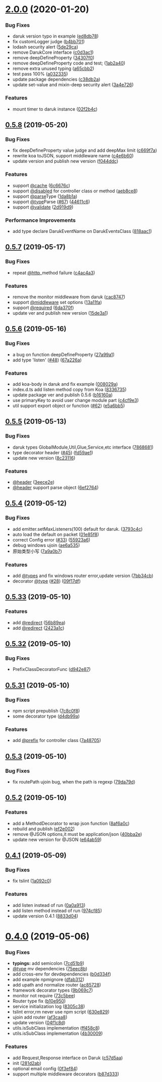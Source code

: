 # [2.0.0](https://github.com/darukjs/daruk/compare/v0.5.8...v2.0.0) (2020-01-20)


### Bug Fixes

* daruk version typo in example ([ed8db78](https://github.com/darukjs/daruk/commit/ed8db7872e5f5cd48dba37d7db4b410a726e56b5))
* fix customLogger judge ([b4bb701](https://github.com/darukjs/daruk/commit/b4bb7015afaeb45a23b52b42f20dc4cfecfd0197))
* lodash security alert ([5de29ca](https://github.com/darukjs/daruk/commit/5de29caeaea925690429e21e5b93604802b59883))
* remove DarukCore interface ([c0d3ac1](https://github.com/darukjs/daruk/commit/c0d3ac169cee5295b0b755ada2b0b489060293d9))
* remove deepDefineProperty ([34307f0](https://github.com/darukjs/daruk/commit/34307f0cc41e6d2708b509a1998fccf7d6e9db68))
* remove deepDefineProperty code and test; ([1ab2a40](https://github.com/darukjs/daruk/commit/1ab2a40a08a9ae13b1730f1c7496026921a3eb30))
* remove extra unused typing ([a65cbb2](https://github.com/darukjs/daruk/commit/a65cbb29e615bc340b91bca481d2b65fe72e0166))
* test pass 100% ([a032335](https://github.com/darukjs/daruk/commit/a032335925222dfed342ae1260ef4d5a85a82c01))
* update package dependencies ([c38db2a](https://github.com/darukjs/daruk/commit/c38db2afaac8c87dde87eec31d4dd10a17634213))
* update set-value and mixin-deep security alert ([3a4e726](https://github.com/darukjs/daruk/commit/3a4e72649a73c6c231d1c12b6e57369ce62abcc7))


### Features

* mount timer to daruk instance ([02f2b4c](https://github.com/darukjs/daruk/commit/02f2b4c63c289f44e27a448263125e32cac24703))



## [0.5.8](https://github.com/darukjs/daruk/compare/v0.5.7...v0.5.8) (2019-05-20)


### Bug Fixes

* fix deepDefineProperty value judge and add deepMax limit ([c669f7a](https://github.com/darukjs/daruk/commit/c669f7af6d96388e9f6bae81d899f591253d7ffe))
* rewrite koa toJSON, support middleware name ([c4e6b60](https://github.com/darukjs/daruk/commit/c4e6b60e8b5736f635c9b18733206f85d8703cf5))
* update version and publish new version ([f044ddc](https://github.com/darukjs/daruk/commit/f044ddc3e50e5a427ba42ba23b007edd718a00b2))


### Features

* support [@cache](https://github.com/cache) ([6c6676c](https://github.com/darukjs/daruk/commit/6c6676c32521be6b6f6eba0a32d2d50434f82146))
* support [@disabled](https://github.com/disabled) for controller class or method ([aeb8ce8](https://github.com/darukjs/daruk/commit/aeb8ce813ca8c4a71188f3c3d6c62094325188b1))
* support [@parse](https://github.com/parse)Type ([1da8b1a](https://github.com/darukjs/daruk/commit/1da8b1a0cff8a5dcbcc4c133cb7f6701199fb5ca))
* support [@type](https://github.com/type)Parse ([#67](https://github.com/darukjs/daruk/issues/67)) ([44611c6](https://github.com/darukjs/daruk/commit/44611c6a0a43c6c57ac924021ffbc273498508a7))
* support [@validate](https://github.com/validate) ([2d919d9](https://github.com/darukjs/daruk/commit/2d919d95fecfbd5c5b8da14f4308220016f1fee4))


### Performance Improvements

* add type declare DarukEventName on DarukEventsClass ([818aac1](https://github.com/darukjs/daruk/commit/818aac15b0fe2503f2d9394cb5638230267a0c86))



## [0.5.7](https://github.com/darukjs/daruk/compare/v0.5.6...v0.5.7) (2019-05-17)


### Bug Fixes

* repeat [@http](https://github.com/http)_method failure ([c4ac4a3](https://github.com/darukjs/daruk/commit/c4ac4a3e3739a1f49773c63f7e0d5adb0c3662df))


### Features

* remove the monitor middleware from daruk ([cac8747](https://github.com/darukjs/daruk/commit/cac8747bf78beaae1e4d1c1823aefaa4ca6f1222))
* support [@middleware](https://github.com/middleware) set options ([13a11fa](https://github.com/darukjs/daruk/commit/13a11fa677d45a6e760a1a37e459515e5ac37b01))
* support [@required](https://github.com/required) ([6da370f](https://github.com/darukjs/daruk/commit/6da370f45f6f541de31095d8aada731c7d4dadd1))
* update ver and publish new version ([15de3a1](https://github.com/darukjs/daruk/commit/15de3a1e542d4f46af6ff7655933848aba547f00))



## [0.5.6](https://github.com/darukjs/daruk/compare/v0.5.5...v0.5.6) (2019-05-16)


### Bug Fixes

* a bug on function deepDefineProperty ([27a99a1](https://github.com/darukjs/daruk/commit/27a99a1438a3c8f24cdd7ab11d2c42ad6d0f3069))
* add type 'listen' ([#48](https://github.com/darukjs/daruk/issues/48)) ([67a226a](https://github.com/darukjs/daruk/commit/67a226a2b5b26fa0c47bc5cf0d0c1f3805abf68a))


### Features

* add koa-body in daruk and fix example ([008029a](https://github.com/darukjs/daruk/commit/008029a55916f7720bf7c7a385223e26d153696e))
* index.d.ts add listen method copy from Koa ([8336735](https://github.com/darukjs/daruk/commit/8336735b7c9b5ad5d305a302ba7a5b856e72c4f0))
* update package ver and publish 0.5.6 ([b16160a](https://github.com/darukjs/daruk/commit/b16160a4cc6cf8ef179ebd05598a210e21165cac))
* use primaryKey to avoid user change module part ([c4cf9e3](https://github.com/darukjs/daruk/commit/c4cf9e32c76c0cb93f056169ef812a2eb95cc794))
* util support export object or function ([#62](https://github.com/darukjs/daruk/issues/62)) ([e5a6bb5](https://github.com/darukjs/daruk/commit/e5a6bb5422f6dabaaee4164097334460e1bdd57a))



## [0.5.5](https://github.com/darukjs/daruk/compare/v0.5.4...v0.5.5) (2019-05-13)


### Bug Fixes

* daruk types GlobalModule,Util,Glue,Service,etc interface ([7868681](https://github.com/darukjs/daruk/commit/78686812a4aa4299fd44792e809596916addc542))
* type decorator header ([#45](https://github.com/darukjs/daruk/issues/45)) ([fd59ae1](https://github.com/darukjs/daruk/commit/fd59ae103c5213574fdc3ffea6a96abc80eb3b28))
* update new version ([8c23116](https://github.com/darukjs/daruk/commit/8c2311626463619467cb034888ba51fb717675d0))


### Features

* [@header](https://github.com/header) ([3eece2e](https://github.com/darukjs/daruk/commit/3eece2e755766a635a23a760c6f60242c56a7b20))
* [@header](https://github.com/header) support parse object ([6ef2764](https://github.com/darukjs/daruk/commit/6ef2764fcaf80c589958631d67bbbbb3858f8fae))



## [0.5.4](https://github.com/darukjs/daruk/compare/v0.5.33...v0.5.4) (2019-05-12)


### Bug Fixes

* add emitter.setMaxListeners(100) default for daruk. ([3793c4c](https://github.com/darukjs/daruk/commit/3793c4cff071a78a30a8ec7e75d801b44499c1f9))
* auto load the default on packet ([01e85f8](https://github.com/darukjs/daruk/commit/01e85f812b1ebac6e20dfe48db418bcfc8e32a95))
* correct Config error ([#33](https://github.com/darukjs/daruk/issues/33)) ([55923a6](https://github.com/darukjs/daruk/commit/55923a676d2f94c0c4ae0fff8798f7ce64e4fc23))
* debug windows ujoin ([ae6a535](https://github.com/darukjs/daruk/commit/ae6a535515b84164557b96cc95dcea9749e48242))
* 原始类型小写 ([7a9a0b7](https://github.com/darukjs/daruk/commit/7a9a0b7884fbae41c691903b49b5d36f7bda192f))


### Features

* add [@types](https://github.com/types) and fix windows router error,update version ([7bb34cb](https://github.com/darukjs/daruk/commit/7bb34cb4bfedff5aa43736e6b58481ea4c7c0401))
* decorator [@type](https://github.com/type) ([#28](https://github.com/darukjs/daruk/issues/28)) ([09f17df](https://github.com/darukjs/daruk/commit/09f17dfe9ff4f59cc9d5412a9785e976328535cc))



## [0.5.33](https://github.com/darukjs/daruk/compare/v0.5.32...v0.5.33) (2019-05-10)


### Features

* add [@redirect](https://github.com/redirect) ([56b89ea](https://github.com/darukjs/daruk/commit/56b89eaeab4f4c23d08f8da44d7cce89537c3396))
* add [@redirect](https://github.com/redirect) ([2423a1c](https://github.com/darukjs/daruk/commit/2423a1c0d04dc9f69cf68ec115f62e3cc8fb8ed5))



## [0.5.32](https://github.com/darukjs/daruk/compare/v0.5.31...v0.5.32) (2019-05-10)


### Bug Fixes

* PrefixClassDecoratorFunc ([d942e87](https://github.com/darukjs/daruk/commit/d942e87247698d7f42bb323ecdcbb6792105d2bb))



## [0.5.31](https://github.com/darukjs/daruk/compare/v0.5.3...v0.5.31) (2019-05-10)


### Bug Fixes

* npm script prepublish ([7c8c0f8](https://github.com/darukjs/daruk/commit/7c8c0f8bb595e1635a9335b6fa821e9fd92e5a41))
* some decorator type ([d4db99a](https://github.com/darukjs/daruk/commit/d4db99a33f85556bd0311b1a4150ed9f301b9200))


### Features

* add [@prefix](https://github.com/prefix) for controller class ([7a48705](https://github.com/darukjs/daruk/commit/7a48705c7fa5768030c7902980f5748aa62ed472))



## [0.5.3](https://github.com/darukjs/daruk/compare/v0.5.2...v0.5.3) (2019-05-10)


### Bug Fixes

* fix routePath ujoin bug, when the path is regexp ([79da79d](https://github.com/darukjs/daruk/commit/79da79db3e0e5b8f27cc4c5bf202e92e5fb05ed9))



## [0.5.2](https://github.com/darukjs/daruk/compare/v0.4.1...v0.5.2) (2019-05-10)


### Features

* add a MethodDecorator to wrap json function ([8af6a0c](https://github.com/darukjs/daruk/commit/8af6a0c7b80b453868da8b4c21e9bd840863fb62))
* rebuild and publish ([ef2e002](https://github.com/darukjs/daruk/commit/ef2e002d2feb48575f02587e36fb67720b49260a))
* remove @JSON options,it must be application/json ([40bba2e](https://github.com/darukjs/daruk/commit/40bba2e1d7474d00a4d08d45af925ec4b772a38f))
* update new version for @JSON ([e64ab59](https://github.com/darukjs/daruk/commit/e64ab59dc9cf5ff7087995903b347e8973e0b183))



## [0.4.1](https://github.com/darukjs/daruk/compare/v0.4.0...v0.4.1) (2019-05-09)


### Bug Fixes

* fix tslint ([1a092c0](https://github.com/darukjs/daruk/commit/1a092c0c17e73ca7310c1626d162a21efd43d415))


### Features

* add listen instead of run ([0a0a913](https://github.com/darukjs/daruk/commit/0a0a913c6cd18adcea428a7c0a734991c99b0a59))
* add listen method instead of run ([974cf85](https://github.com/darukjs/daruk/commit/974cf85f4c076eca36a0cbc4866443f24ef9c5e7))
* update version 0.4.1 ([8833d04](https://github.com/darukjs/daruk/commit/8833d0424543982282cb434659cb8cf830c19881))



# [0.4.0](https://github.com/darukjs/daruk/compare/281d2abe600ba0790ffd3bc9f2f78e18d5234e46...v0.4.0) (2019-05-06)


### Bug Fixes

* **typings:** add semicolon ([7cd51b9](https://github.com/darukjs/daruk/commit/7cd51b9724d751abc3c13365bf18484202a71e6d))
* [@type](https://github.com/type) mv dependencies ([75eec8b](https://github.com/darukjs/daruk/commit/75eec8babba94c7f05c622e5d01bc0ad864a6735))
* add cross-env for devdependencies ([b0d334f](https://github.com/darukjs/daruk/commit/b0d334facb27ee7303e3a3773e7c1fbf45fc2d2b))
* add example npmignore ([dfab312](https://github.com/darukjs/daruk/commit/dfab3126ee59ff1c9d1a414cf1cc556a9af4ad9c))
* add upath and normalize router ([ac85728](https://github.com/darukjs/daruk/commit/ac857284b467ac5609cd2a8e3b2f7d94e7cdd638))
* framework decorator  types ([9b069c7](https://github.com/darukjs/daruk/commit/9b069c78f2667b3ce05f2d853325c5e78faef6a3))
* monitor not require ([73c5bee](https://github.com/darukjs/daruk/commit/73c5beebb609aa1238b86d6a1fe4ab238897236f))
* Router type fix ([b10e950](https://github.com/darukjs/daruk/commit/b10e950c9f0a373317f3ce0fb3d5e07d1449a35c))
* service initialization log ([8305c38](https://github.com/darukjs/daruk/commit/8305c3877c508ab7ae64d2ffd568f19b9b3d322b))
* tslint error,rm never use npm script ([630e829](https://github.com/darukjs/daruk/commit/630e8293d2baa12d8749edc8920fbd00abd3d30b))
* ujoin add router ([af3caa8](https://github.com/darukjs/daruk/commit/af3caa8c8e37d3eeb4978f12969b5e21fe77b0aa))
* update version ([04f1c8d](https://github.com/darukjs/daruk/commit/04f1c8d4b5bf7dfa407c91e80d2330778535e9cc))
* utils.isSubClass implementation ([ff458c8](https://github.com/darukjs/daruk/commit/ff458c832d68fa0c813d1753ce69ee08917710d5))
* utils.isSubClass implementation ([4b30009](https://github.com/darukjs/daruk/commit/4b3000955661ea30db9a5b49fbfaeb2c7d9b7714))


### Features

* add Request,Response interface on Daruk ([c57d5aa](https://github.com/darukjs/daruk/commit/c57d5aab158b574d30e88251da876868a4429a1b))
* init ([281d2ab](https://github.com/darukjs/daruk/commit/281d2abe600ba0790ffd3bc9f2f78e18d5234e46))
* optional email config ([0f3ef84](https://github.com/darukjs/daruk/commit/0f3ef84d7eadb3588372b88bb6efcff5b66f971f))
* support multiple middleware decorators ([b87d333](https://github.com/darukjs/daruk/commit/b87d3335f81e5b69fd9d50ccbeb9a5d33fcb22b1))



